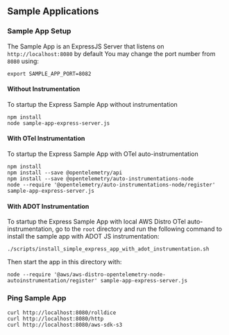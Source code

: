 ## Sample Applications

### Sample App Setup

The Sample App is an ExpressJS Server that listens on `http://localhost:8080` by default
You may change the port number from `8080` using:

```shell
export SAMPLE_APP_PORT=8082
```

#### Without Instrumentation

To startup the Express Sample App without instrumentation

```shell
npm install
node sample-app-express-server.js
```

#### With OTel Instrumentation

To startup the Express Sample App with OTel auto-instrumentation

```shell
npm install
npm install --save @opentelemetry/api
npm install --save @opentelemetry/auto-instrumentations-node
node --require '@opentelemetry/auto-instrumentations-node/register' sample-app-express-server.js
```

#### With ADOT Instrumentation

To startup the Express Sample App with local AWS Distro OTel auto-instrumentation, go to the `root` directory and run the following command to install the sample app with ADOT JS instrumentation:

```shell
./scripts/install_simple_express_app_with_adot_instrumentation.sh
```

Then start the app in this directory with:

```shell
node --require '@aws/aws-distro-opentelemetry-node-autoinstrumentation/register' sample-app-express-server.js
```

### Ping Sample App

```shell
curl http://localhost:8080/rolldice
curl http://localhost:8080/http
curl http://localhost:8080/aws-sdk-s3
```
